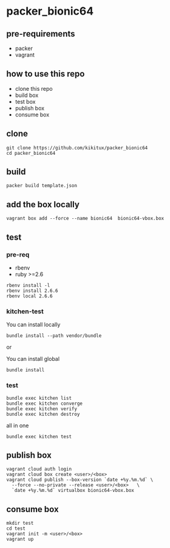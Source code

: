 # packer_bionic64

## pre-requirements

- packer
- vagrant

## how to use this repo
- clone this repo
- build box
- test box
- publish box
- consume box 

## clone
```
git clone https://github.com/kikitux/packer_bionic64
cd packer_bionic64
```

## build

```
packer build template.json
```

## add the box locally

```
vagrant box add --force --name bionic64  bionic64-vbox.box
```

## test

### pre-req

- rbenv
- ruby >=2.6

```
rbenv install -l
rbenv install 2.6.6
rbenv local 2.6.6
```

### kitchen-test

You can install locally

```
bundle install --path vendor/bundle
```

or

You can install global

```
bundle install
```

### test

```
bundle exec kitchen list
bundle exec kitchen converge
bundle exec kitchen verify
bundle exec kitchen destroy
```

all in one 

```
bundle exec kitchen test
```

## publish box

```shell
vagrant cloud auth login
vagrant cloud box create <user>/<box>
vagrant cloud publish --box-version `date +%y.%m.%d` \
  --force --no-private --release <user>/<box>   \
  `date +%y.%m.%d` virtualbox bionic64-vbox.box
```

## consume box

```
mkdir test
cd test
vagrant init -m <user>/<box>
vagrant up
```
